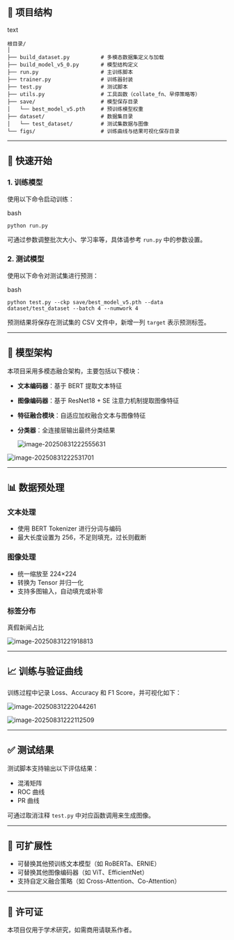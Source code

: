## 📁 项目结构

text

```
根目录/
│
├── build_dataset.py          # 多模态数据集定义与加载
├── build_model_v5_0.py       # 模型结构定义
├── run.py                    # 主训练脚本
├── trainer.py                # 训练器封装
├── test.py                   # 测试脚本
├── utils.py                  # 工具函数（collate_fn、早停策略等）
├── save/                     # 模型保存目录
│   └── best_model_v5.pth     # 预训练模型权重
├── dataset/                  # 数据集目录
│   └── test_dataset/         # 测试集数据与图像
└── figs/                     # 训练曲线与结果可视化保存目录
```

------

## 🚀 快速开始

### 1. 训练模型

使用以下命令启动训练：

bash

```
python run.py
```

可通过参数调整批次大小、学习率等，具体请参考 `run.py` 中的参数设置。

### 2. 测试模型

使用以下命令对测试集进行预测：

bash

```
python test.py --ckp save/best_model_v5.pth --data dataset/test_dataset --batch 4 --numwork 4
```

预测结果将保存在测试集的 CSV 文件中，新增一列 `target` 表示预测标签。

------

## 🧠 模型架构

本项目采用多模态融合架构，主要包括以下模块：

- **文本编码器**：基于 BERT 提取文本特征

- **图像编码器**：基于 ResNet18 + SE 注意力机制提取图像特征

- **特征融合模块**：自适应加权融合文本与图像特征

- **分类器**：全连接层输出最终分类结果

  ![image-20250831222555631](C:\Users\张芷若\AppData\Roaming\Typora\typora-user-images\image-20250831222555631.png)

![image-20250831222531701](C:\Users\张芷若\AppData\Roaming\Typora\typora-user-images\image-20250831222531701.png)

------

## 📊 数据预处理

### 文本处理

- 使用 BERT Tokenizer 进行分词与编码
- 最大长度设置为 256，不足则填充，过长则截断

### 图像处理

- 统一缩放至 224×224
- 转换为 Tensor 并归一化
- 支持多图输入，自动填充或补零

### 标签分布

真假新闻占比

![image-20250831221918813](C:\Users\张芷若\AppData\Roaming\Typora\typora-user-images\image-20250831221918813.png)

------

## 📈 训练与验证曲线

训练过程中记录 Loss、Accuracy 和 F1 Score，并可视化如下：

![image-20250831222044261](C:\Users\张芷若\AppData\Roaming\Typora\typora-user-images\image-20250831222044261.png)


![image-20250831222112509](C:\Users\张芷若\AppData\Roaming\Typora\typora-user-images\image-20250831222112509.png)


------

## ✅ 测试结果

测试脚本支持输出以下评估结果：

- 混淆矩阵
- ROC 曲线
- PR 曲线

可通过取消注释 `test.py` 中对应函数调用来生成图像。

------

## 🧩 可扩展性

- 可替换其他预训练文本模型（如 RoBERTa、ERNIE）
- 可替换其他图像编码器（如 ViT、EfficientNet）
- 支持自定义融合策略（如 Cross-Attention、Co-Attention）

------

## 📄 许可证

本项目仅用于学术研究，如需商用请联系作者。
